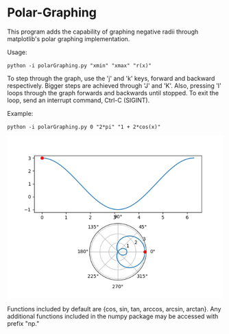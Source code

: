 # Polar-Graphing

This program adds the capability of graphing negative radii through matplotlib's polar graphing implementation.

Usage:
```
python -i polarGraphing.py "xmin" "xmax" "r(x)"
```

To step through the graph, use the 'j' and 'k' keys, forward and backward respectively. Bigger steps are achieved through 'J' and 'K'. Also, pressing 'l' loops through the graph forwards and backwards until stopped. To exit the loop, send an interrupt command, Ctrl-C (SIGINT).

Example:
```
python -i polarGraphing.py 0 "2*pi" "1 + 2*cos(x)"
```

![alt text](plot.png?raw=true "Example plot")

Functions included by default are {cos, sin, tan, arccos, arcsin, arctan}. Any additional functions included in the numpy package may be accessed with prefix "np."
